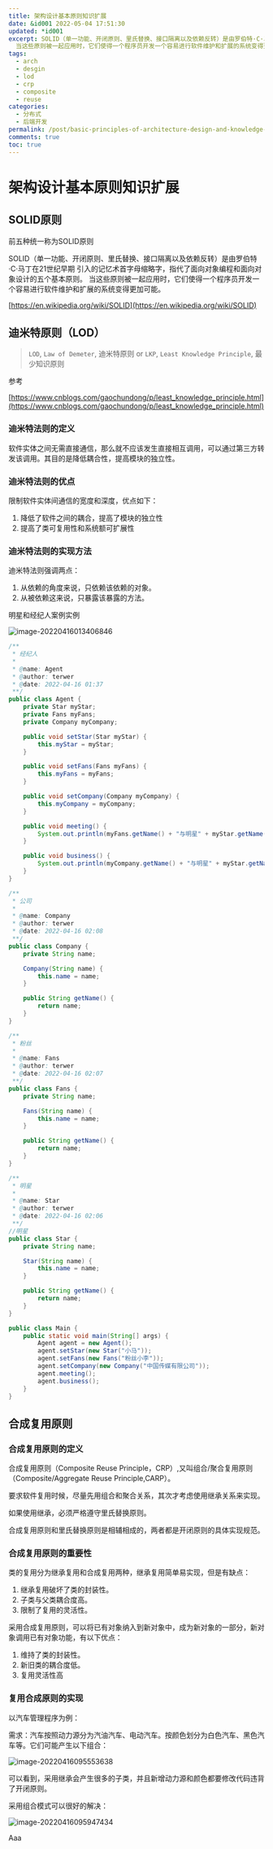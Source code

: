 ```yaml
---
title: 架构设计基本原则知识扩展
date: &id001 2022-05-04 17:51:30
updated: *id001
excerpt: SOLID（单一功能、开闭原则、里氏替换、接口隔离以及依赖反转）是由罗伯特·C·马丁在21世纪早期 引入的记忆术首字母缩略字，指代了面向对象编程和面向对象设计的五个基本原则。
  当这些原则被一起应用时，它们使得一个程序员开发一个容易进行软件维护和扩展的系统变得更加可能。
tags:
  - arch
  - desgin
  - lod
  - crp
  - composite
  - reuse
categories:
  - 分布式
  - 后端开发
permalink: /post/basic-principles-of-architecture-design-and-knowledge-expansion.html
comments: true
toc: true
---
```

# 架构设计基本原则知识扩展

## SOLID原则

前五种统一称为SOLID原则

SOLID（单一功能、开闭原则、里氏替换、接口隔离以及依赖反转）是由罗伯特·C·马丁在21世纪早期 引入的记忆术首字母缩略字，指代了面向对象编程和面向对象设计的五个基本原则。 当这些原则被一起应用时，它们使得一个程序员开发一个容易进行软件维护和扩展的系统变得更加可能。

[https://en.wikipedia.org/wiki/SOLID](https://en.wikipedia.org/wiki/SOLID)

## 迪米特原则（LOD）

> `LOD`, `Law of Demeter`, 迪米特原则 or `LKP`, `Least Knowledge Principle`, 最少知识原则

参考 

[https://www.cnblogs.com/gaochundong/p/least_knowledge_principle.html](https://www.cnblogs.com/gaochundong/p/least_knowledge_principle.html)

### 迪米特法则的定义

软件实体之间无需直接通信，那么就不应该发生直接相互调用，可以通过第三方转发该调用。其目的是降低耦合性，提高模块的独立性。

### 迪米特法则的优点

限制软件实体间通信的宽度和深度，优点如下：

1. 降低了软件之间的耦合，提高了模块的独立性
2. 提高了类可复用性和系统额可扩展性

### 迪米特法则的实现方法

迪米特法则强调两点：

1. 从依赖的角度来说，只依赖该依赖的对象。
2. 从被依赖这来说，只暴露该暴露的方法。

明星和经纪人案例实例

![image-20220416013406846](https://img1.terwer.space/image-20220416013406846.png)

```java
/**
 * 经纪人
 *
 * @name: Agent
 * @author: terwer
 * @date: 2022-04-16 01:37
 **/
public class Agent {
    private Star myStar;
    private Fans myFans;
    private Company myCompany;

    public void setStar(Star myStar) {
        this.myStar = myStar;
    }

    public void setFans(Fans myFans) {
        this.myFans = myFans;
    }

    public void setCompany(Company myCompany) {
        this.myCompany = myCompany;
    }

    public void meeting() {
        System.out.println(myFans.getName() + "与明星" + myStar.getName() + "见面了。");
    }

    public void business() {
        System.out.println(myCompany.getName() + "与明星" + myStar.getName() + "洽淡业务。");
    }
}

/**
 * 公司
 *
 * @name: Company
 * @author: terwer
 * @date: 2022-04-16 02:08
 **/
public class Company {
    private String name;

    Company(String name) {
        this.name = name;
    }

    public String getName() {
        return name;
    }
}

/**
 * 粉丝
 *
 * @name: Fans
 * @author: terwer
 * @date: 2022-04-16 02:07
 **/
public class Fans {
    private String name;

    Fans(String name) {
        this.name = name;
    }

    public String getName() {
        return name;
    }
}

/**
 * 明星
 *
 * @name: Star
 * @author: terwer
 * @date: 2022-04-16 02:06
 **/
//明星
public class Star {
    private String name;

    Star(String name) {
        this.name = name;
    }

    public String getName() {
        return name;
    }
}

public class Main {
    public static void main(String[] args) {
        Agent agent = new Agent();
        agent.setStar(new Star("小马"));
        agent.setFans(new Fans("粉丝小李"));
        agent.setCompany(new Company("中国传媒有限公司"));
        agent.meeting();
        agent.business();
    }
}
```

## 合成复用原则

### 合成复用原则的定义

合成复用原则（Composite Reuse Principle，CRP）,又叫组合/聚合复用原则（Composite/Aggregate Reuse Principle,CARP）。

要求软件复用时候，尽量先用组合和聚合关系，其次才考虑使用继承关系来实现。

如果使用继承，必须严格遵守里氏替换原则。

合成复用原则和里氏替换原则是相辅相成的，两者都是开闭原则的具体实现规范。

### 合成复用原则的重要性

类的复用分为继承复用和合成复用两种，继承复用简单易实现，但是有缺点：

1. 继承复用破坏了类的封装性。
2. 子类与父类耦合度高。
3. 限制了复用的灵活性。

采用合成复用原则，可以将已有对象纳入到新对象中，成为新对象的一部分，新对象调用已有对象功能，有以下优点：

1. 维持了类的封装性。
2. 新旧类的耦合度低。
3. 复用灵活性高

### 复用合成原则的实现

以汽车管理程序为例：

需求：汽车按照动力源分为汽油汽车、电动汽车。按颜色划分为白色汽车、黑色汽车等。它们可能产生以下组合：

![image-20220416095553638](https://img1.terwer.space/image-20220416095553638.png)

可以看到，采用继承会产生很多的子类，并且新增动力源和颜色都要修改代码违背了开闭原则。

采用组合模式可以很好的解决：

![image-20220416095947434](https://img1.terwer.space/image-20220416095947434.png)

Aaa